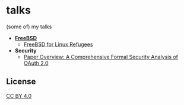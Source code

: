 # talks
(some of) my talks

* **[FreeBSD](freebsd)**
  * [FreeBSD for Linux Refugees](to-linux-refugees)
* **Security**
  * [Paper Overview: A Comprehensive Formal Security Analysis of OAuth 2.0](oauth)

## License

[CC BY 4.0](https://creativecommons.org/licenses/by/4.0/)
